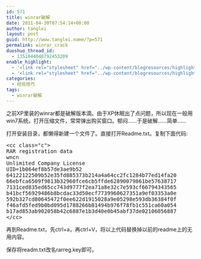 ```yaml
---
id: 571
title: winrar破解
date: 2011-04-30T07:54:14+00:00
author: tanglei
layout: post
guid: http://www.tanglei.name/?p=571
permalink: winrar_crack
duoshuo_thread_id:
  - 1351844048792453209
enable_highlight:
  - '<link rel="stylesheet" href="../wp-content/blogresources/highlightconfig/highlight.default.min.css"><script src="../wp-content/blogresources/highlightconfig/jquery-2.1.4.min.js"></script><script src="../wp-content/blogresources/highlightconfig/enable_highlight.js"></script>'
  - '<link rel="stylesheet" href="../wp-content/blogresources/highlightconfig/highlight.default.min.css"><script src="../wp-content/blogresources/highlightconfig/jquery-2.1.4.min.js"></script><script src="../wp-content/blogresources/highlightconfig/enable_highlight.js"></script>'
categories:
  - 经验技巧
tags:
  - winrar破解
---
```

之前XP里装的winrar都是破解版本滴。由于XP休眠出了点问题，所以现在一般用win7系统。打开压缩文件，常常弹出购买窗口。郁闷……于是破解……简单……

打开安装目录，都懒得新建一个文件了。直接打开Readme.txt。复制下面代码:

<pre>&lt;cc class="c">
RAR registration data
wncn
Unlimited Company License
UID=1b064ef8b57de3ae9b52
64122122509b52e35fd885373b214a4a64cc2fc1284b77ed14fa20
66ebfca6509f9813b32960fce6cb5ffde62890079861be57638717
7131ced835ed65cc743d9777f2ea71a8e32c7e593cf66794343565
b41bcf56929486b8bcdac33d50ecf7739960627351a9ef03353a0e
592b327cd80645472f0ee622d1915028a9e05298e593db36384f0f
f46afd5fed9b0bd095d1788266b81494b976f78fb1c551ca60a054
b17ad853ab902058b42c6887e1b3d40e0b45abf37de02106056887
&lt;/cc></pre>

再到Readme.txt，先ctrl+a，再ctrl+V，将以上代码替换掉以前的readme上的无用内容。

保存将readm.txt改名rarreg.key即可。
